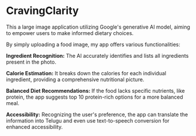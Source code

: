 # CravingClarity

This a large image application utilizing Google's generative AI model, aiming to empower users to make informed dietary choices.

By simply uploading a food image, my app offers various functionalities:

**Ingredient Recognition:** The AI accurately identifies and lists all ingredients present in the photo.

**Calorie Estimation:** It breaks down the calories for each individual ingredient, providing a comprehensive nutritional picture.

**Balanced Diet Recommendations:** If the food lacks specific nutrients, like protein, the app suggests top 10 protein-rich options for a more balanced meal.

**Accessibility:** Recognizing the user's preference, the app can translate the information into Telugu and even use text-to-speech conversion for enhanced accessibility.
